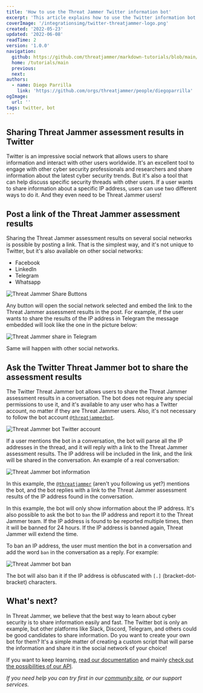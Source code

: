 ```yaml
---
title: 'How to use the Threat Jammer Twitter information bot'
excerpt: 'This article explains how to use the Twitter information bot to share IP address assessment details in a conversation.'
coverImage: '/integrationsimg/twitter-threatjammer-logo.png'
created: '2022-05-23'
updated: '2022-06-08'
readTime: 2
version: '1.0.0'
navigation:
  github: https://github.com/threatjammer/markdown-tutorials/blob/main/how-to-use-twitter-information-bot.md
  home: /tutorials/main
  previous: 
  next: 
authors:
  - name: Diego Parrilla
    link: 'https://github.com/orgs/threatjammer/people/diegoparrilla'
ogImage:
  url: ''
tags: twitter, bot
---
```


## Sharing Threat Jammer assessment results in Twitter

Twitter is an impressive social network that allows users to share information and interact with other users worldwide. It's an excellent tool to engage with other cyber security professionals and researchers and share information about the latest cyber security trends. But it's also a tool that can help discuss specific security threads with other users. If a user wants to share information about a specific IP address, users can use two different ways to do it. And they even need to be Threat Jammer users!

## Post a link of the Threat Jammer assessment results

Sharing the Threat Jammer assessment results on several social networks is possible by posting a link. That is the simplest way, and it's not unique to Twitter, but it's also available on other social networks:

- Facebook
- LinkedIn
- Telegram
- Whatsapp

![Threat Jammer Share Buttons](/integrationsimg/share-buttons-toolbar.png)

Any button will open the social network selected and embed the link to the Threat Jammer assessment results in the post. For example, if the user wants to share the results of the IP address in Telegram the message embedded will look like the one in the picture below:

![Threat Jammer share in Telegram](/integrationsimg/share-link-telegram.png)

Same will happen with other social networks.

## Ask the Twitter Threat Jammer bot to share the assessment results

The Twitter Threat Jammer bot allows users to share the Threat Jammer assessment results in a conversation. The bot does not require any special permissions to use it, and it's available to any user who has a Twitter account, no matter if they are Threat Jammer users. Also, it's not necessary to follow the bot account [```@threatjammerbot```](https://twitter.com/threatjammerbot).

![Threat Jammer bot Twitter account](/integrationsimg/threatjammerbot-twitter.png)

If a user mentions the bot in a conversation, the bot will parse all the IP addresses in the thread, and it will reply with a link to the Threat Jammer assessment results. The IP address will be included in the link, and the link will be shared in the conversation. An example of a real conversation:

![Threat Jammer bot information](/integrationsimg/threatjammerbot-info.png)

In this example, the [```@threatjammer```](https://twitter.com/threatjammer) (aren't you following us yet?) mentions the bot, and the bot replies with a link to the Threat Jammer assessment results of the IP address found in the conversation.

In this example, the bot will only show information about the IP address. It's also possible to ask the bot to ``ban`` the IP address and report it to the Threat Jammer team. If the IP address is found to be reported multiple times, then it will be banned for 24 hours. If the IP address is banned again, Threat Jammer will extend the time. 

To ban an IP address, the user must mention the bot in a conversation and add the word ```ban``` in the conversation as a reply. For example:

![Threat Jammer bot ban](/integrationsimg/threatjammerbot-ban.png)

The bot will also ban it if the IP address is obfuscated with ```[.]``` (bracket-dot-bracket) characters.

## What's next?

In Threat Jammer, we believe that the best way to learn about cyber security is to share information easily and fast. The Twitter bot is only an example, but other platforms like Slack, Discord, Telegram, and others could be good candidates to share information. Do you want to create your own bot for them? It's a simple matter of creating a custom script that will parse the information and share it in the social network of your choice!

If you want to keep learning, [read our documentation](https://threatjammer.com/docs/index) and mainly [check out the possibilities of our API](https://dublin.api.threatjammer.com/docs).

*If you need help you can try first in our [community site](/community), or our support services.*
